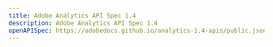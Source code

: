 ```yaml
---
title: Adobe Analytics API Spec 1.4
description: Adobe Analytics API Spec 1.4
openAPISpec: https://adobedocs.github.io/analytics-1.4-apis/public.json  
--- 
```

